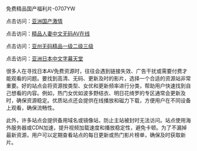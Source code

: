 免费精品国产福利片-0707YW

点击访问：<a href="https://cfad.pages.dev/">亚洲国产激情</a>

点击访问：<a href="https://gfd-5xg.pages.dev/">精品人妻中文无码AV在线</a>

点击访问：<a href="https://fdhf-454.pages.dev/">亚州无码精品一级二级三级</a>

点击访问：<a href="https://bered.pages.dev/">亚洲日本中文字幕天堂</a>

很多人在寻找日本AV免费资源时，往往会遇到链接失效、广告干扰或需要付费才能观看的问题。要找到高清、无码、更新及时的影片，选择一个合适的资源站非常重要。好的站点会将资源按类型、女优和更新频率进行分类，帮助用户快速找到自己想看的内容。例如，热门女优如波多野结衣、明日花绮罗的专区通常会更新及时，确保资源稳定。优质站点还会提供在线播放和磁力下载，方便用户在不同设备上观看，确保流畅性。

此外，许多站点会提供备用域名或镜像站，防止主站被封时无法访问。站点使用海外服务器或CDN加速，提升视频加载速度和播放稳定性，避免卡顿。为了不漏掉最新资源，用户可以定期查看站点的每日更新或热门影片榜单，确保及时获取新片。


<span style="display:none;">[Canonical link]( https://github.com/jd20250707/jd11 ）</span>
